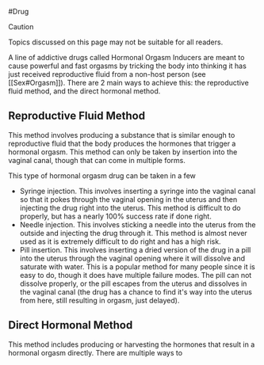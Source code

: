 #Drug 

> [!caution] 
> Topics discussed on this page may not be suitable for all readers.

A line of addictive drugs called Hormonal Orgasm Inducers are meant to cause powerful and fast orgasms by tricking the body into thinking it has just received reproductive fluid from a non-host person (see [[Sex#Orgasm]]). There are 2 main ways to achieve this: the reproductive fluid method, and the direct hormonal method.
## Reproductive Fluid Method
This method involves producing a substance that is similar enough to reproductive fluid that the body produces the hormones that trigger a hormonal orgasm. This method can only be taken by insertion into the vaginal canal, though that can come in multiple forms.

This type of hormonal orgasm drug can be taken in a few 
- Syringe injection. This involves inserting a syringe into the vaginal canal so that it pokes through the vaginal opening in the uterus and then injecting the drug right into the uterus. This method is difficult to do properly, but has a nearly 100% success rate if done right.
- Needle injection. This involves sticking a needle into the uterus from the outside and injecting the drug through it. This method is almost never used as it is extremely difficult to do right and has a high risk.
- Pill insertion. This involves inserting a dried version of the drug in a pill into the uterus through the vaginal opening where it will dissolve and saturate with water. This is a popular method for many people since it is easy to do, though it does have multiple failure modes. The pill can not dissolve properly, or the pill escapes from the uterus and dissolves in the vaginal canal (the drug has a chance to find it's way into the uterus from here, still resulting in orgasm, just delayed).
## Direct Hormonal Method
This method includes producing or harvesting the hormones that result in a hormonal orgasm directly. There are multiple ways to 